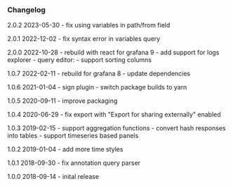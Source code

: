 ### Changelog

2.0.2  2023-05-30
    - fix using variables in path/from field

2.0.1  2022-12-02
    - fix syntax error in variables query

2.0.0  2022-10-28
    - rebuild with react for grafana 9
    - add support for logs explorer
    - query editor:
        - support sorting columns

1.0.7  2022-02-11
    - rebuild for grafana 8
    - update dependencies

1.0.6  2021-01-04
    - sign plugin
    - switch package builds to yarn

1.0.5  2020-09-11
    - improve packaging

1.0.4  2020-06-29
    - fix export with "Export for sharing externally" enabled

1.0.3  2019-02-15
    - support aggregation functions
    - convert hash responses into tables
    - support timeseries based panels

1.0.2  2019-01-04
    - add more time styles

1.0.1  2018-09-30
    - fix annotation query parser

1.0.0  2018-09-14
    - inital release

